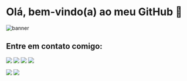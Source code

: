 # Olá, bem-vindo(a) ao meu GitHub 👋

![banner](https://camo.githubusercontent.com/de9cc16e91d143023c808f9e6e9de9b450c902023868a5c86c6796469511b753/68747470733a2f2f752e6375626575706c6f61642e636f6d2f766963746f726665727261726573692f64696e6f2e676966)


## Entre em contato comigo: 
<a href="linkedin.com/in/camila-debage-472227186"><img src="https://img.shields.io/badge/LinkedIn-0077B5?style=for-the-badge&logo=linkedin&logoColor=white"/><a/>
<a href="linkedin.com/in/camila-debage-472227186"><img src="https://img.shields.io/badge/Instagram-E4405F?style=for-the-badge&logo=instagram&logoColor=white"/><a/>
<a href="linkedin.com/in/camila-debage-472227186"><img src="https://img.shields.io/badge/Facebook-1877F2?style=for-the-badge&logo=facebook&logoColor=white"/><a/>
<a href="linkedin.com/in/camila-debage-472227186"><img src="https://img.shields.io/badge/Gmail-D14836?style=for-the-badge&logo=gmail&logoColor=white"/><a/>

<a href="linkedin.com/in/camila-debage-472227186"><img src="https://img.shields.io/badge/Microsoft_Outlook-0078D4?style=for-the-badge&logo=microsoft-outlook&logoColor=white"/><a/>
<a href="linkedin.com/in/camila-debage-472227186"><img src="https://img.shields.io/badge/Discord-7289DA?style=for-the-badge&logo=discord&logoColor=white"/><a/>




<!-- ![ASPNET](https://github.com/CamilaDebagedeSouza/CamilaDebagedeSouza/blob/main/icons8-asp-48.png)
![SQL](https://github.com/CamilaDebagedeSouza/CamilaDebagedeSouza/blob/main/icons8-exporta%C3%A7%C3%A3o-de-base-de-dados-50.png) -->




<!-- ![banner](https://github.com/CamilaDebagedeSouza/CamilaDebagedeSouza/blob/main/icons8-pontos-de-envelope-18.png) Para entrar em contato, envie um email para : **camiladebage@hotmail.com** -->

